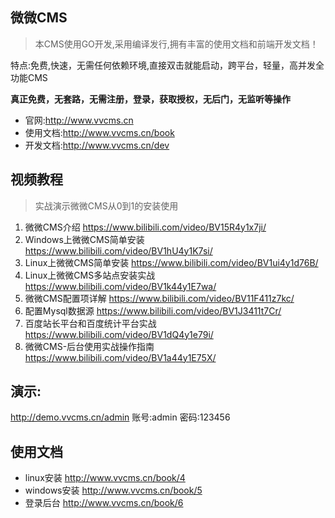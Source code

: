 ## 微微CMS
>本CMS使用GO开发,采用编译发行,拥有丰富的使用文档和前端开发文档！

特点:免费,快速，无需任何依赖环境,直接双击就能启动，跨平台，轻量，高并发全功能CMS

**真正免费，无套路，无需注册，登录，获取授权，无后门，无监听等操作**

- 官网:http://www.vvcms.cn
- 使用文档:http://www.vvcms.cn/book
- 开发文档:http://www.vvcms.cn/dev


## 视频教程
> 实战演示微微CMS从0到1的安装使用

1. 微微CMS介绍  https://www.bilibili.com/video/BV15R4y1x7ji/
2. Windows上微微CMS简单安装 https://www.bilibili.com/video/BV1hU4y1K7si/
3. Linux上微微CMS简单安装 https://www.bilibili.com/video/BV1ui4y1d76B/
4. Linux上微微CMS多站点安装实战 https://www.bilibili.com/video/BV1k44y1E7wa/
5. 微微CMS配置项详解 https://www.bilibili.com/video/BV11F411z7kc/
6. 配置Mysql数据源 https://www.bilibili.com/video/BV1J3411t7Cr/
7. 百度站长平台和百度统计平台实战 https://www.bilibili.com/video/BV1dQ4y1e79i/
8. 微微CMS-后台使用实战操作指南 https://www.bilibili.com/video/BV1a44y1E75X/


## 演示:
 http://demo.vvcms.cn/admin 
 账号:admin 密码:123456

## 使用文档
- linux安装 http://www.vvcms.cn/book/4
- windows安装 http://www.vvcms.cn/book/5
- 登录后台 http://www.vvcms.cn/book/6
